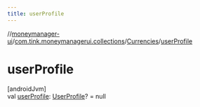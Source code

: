 ```yaml
---
title: userProfile
---
```

//[moneymanager-ui](../../../index.html)/[com.tink.moneymanagerui.collections](../index.html)/[Currencies](index.html)/[userProfile](user-profile.html)



# userProfile



[androidJvm]\
val [userProfile](user-profile.html): [UserProfile](../../com.tink.model.user/-user-profile/index.html)? = null




